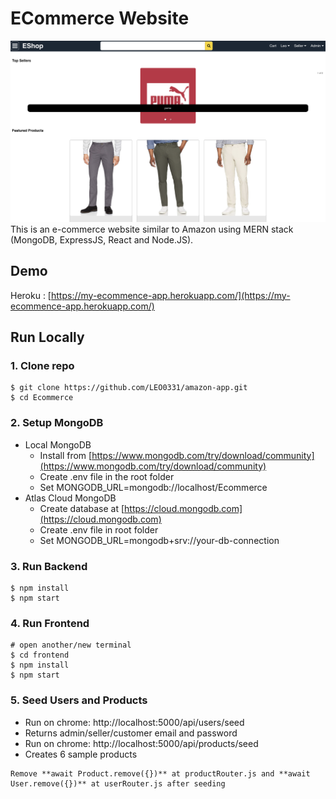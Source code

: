 # ECommerce Website
![Eshop](/template/ProfilePic.jpg)
This is an e-commerce website similar to Amazon using MERN stack (MongoDB, ExpressJS, React and Node.JS).
## Demo
Heroku : [https://my-ecommence-app.herokuapp.com/](https://my-ecommence-app.herokuapp.com/)
## Run Locally
### 1. Clone repo
```
$ git clone https://github.com/LEO0331/amazon-app.git
$ cd Ecommerce
```
### 2. Setup MongoDB
- Local MongoDB
  - Install from [https://www.mongodb.com/try/download/community](https://www.mongodb.com/try/download/community)
  - Create .env file in the root folder
  - Set MONGODB_URL=mongodb://localhost/Ecommerce  
- Atlas Cloud MongoDB
  - Create database at [https://cloud.mongodb.com](https://cloud.mongodb.com)
  - Create .env file in root folder
  - Set MONGODB_URL=mongodb+srv://your-db-connection
### 3. Run Backend
```
$ npm install
$ npm start
```
### 4. Run Frontend
```
# open another/new terminal
$ cd frontend
$ npm install
$ npm start
```
### 5. Seed Users and Products
- Run on chrome: http://localhost:5000/api/users/seed
- Returns admin/seller/customer email and password
- Run on chrome: http://localhost:5000/api/products/seed
- Creates 6 sample products
```
Remove **await Product.remove({})** at productRouter.js and **await User.remove({})** at userRouter.js after seeding
```
